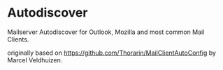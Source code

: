 # Autodiscover
Mailserver Autodiscover for Outlook, Mozilla and most common Mail Clients.


originally based on https://github.com/Thorarin/MailClientAutoConfig by Marcel Veldhuizen.
